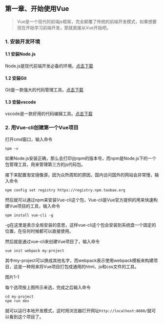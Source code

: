## 第一章、开始使用Vue

> Vue是一个现代的前端js框架，完全颠覆了传统的前端开发模式，如果想要现在开始学习前端开发，那就直接从Vue开始吧。

### 1. 安装开发环境

#### 1.1 安装Node.js

Node.js是现代前端开发必备的环境。[点击下载](http://nodejs.cn/)

#### 1.2 安装Git

Git是一款强大的代码管理工具。[点击下载](https://git-scm.com/)

#### 1.3 安装vscode

vscode是一款好用的代码编辑工具。[点击下载](https://code.visualstudio.com/Download)

### 2. 用Vue-cli创建第一个Vue项目

打开cmd窗口，输入命令

    npm -v

如果Node.js安装正确，那么会打印出npm的版本号，而npm是Node.js下的一个包管理工具，用来管理第三方的js代码包。

接下来配置淘宝镜像源，因为众所周知的原因，国内访问国外的网站会非常慢，输入命令

    npm config set registry https://registry.npm.taobao.org

然后就可以通过npm来安装Vue-cli这个包，Vue-cli是Vue官方提供的用来快速构建Vue项目的工具，输入命令

    npm install vue-cli -g

-g在这里是表示全局安装的意思，这样vue-cli这个包会安装到系统盘一个固定的位置，在任何时候都可以直接使用。

然后就是通过vue-cli来创建Vue项目了，输入命令

    vue init webpack my-project

其中my-project可以换成其他名字，而webpack表示使用webpack模板来构建项目，这是一种用来将Vue项目打包成通用的html、js和css文件的工具。

图片1-1

每个选项按上图所示来选，完成之后输入命令

    cd my-project
    npm run dev

就可以运行本地开发模式，这时用浏览器打开网址`http://localhost:8080/`就可以看到这个项目了。